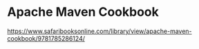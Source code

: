 # Apache Maven Cookbook

https://www.safaribooksonline.com/library/view/apache-maven-cookbook/9781785286124/
